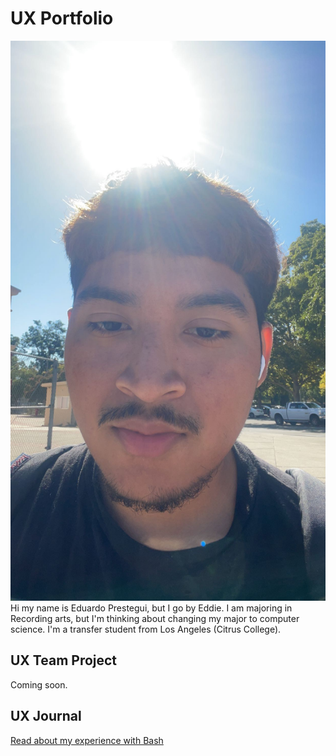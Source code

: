 # UX Portfolio
![Image](/assets/IMG_4107.JPG)
Hi my name is Eduardo Prestegui, but I go by Eddie. I am majoring in Recording arts, but I'm thinking about changing my major to computer science. I'm a transfer student from Los Angeles (Citrus College). 

## UX Team Project

Coming soon.

## UX Journal

[Read about my experience with Bash](j01/)
